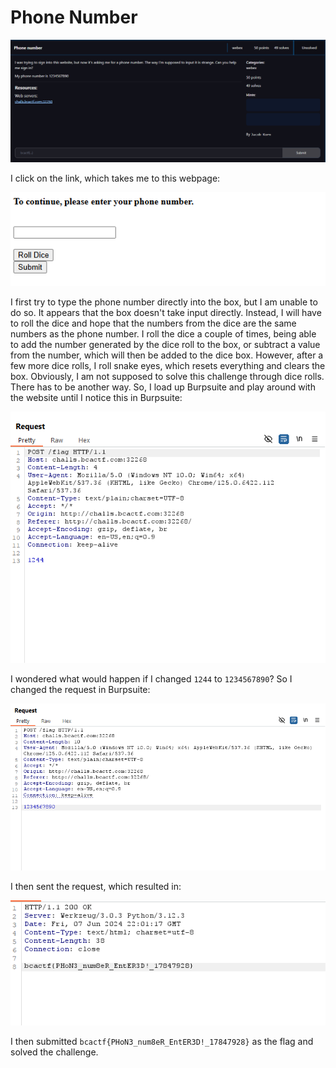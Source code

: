 # Phone Number
![](../images/phone-number-part-1.png)

I click on the link, which takes me to this webpage:

![](../images/phone-number-part-2.png)

I first try to type the phone number directly into the box, but I am unable to do so. It appears that the box doesn't take input directly. Instead, I will have to roll the dice and hope that the numbers from the dice are the same numbers as the phone number. I roll the dice a couple of times, being able to add the number generated by the dice roll to the box, or subtract a value from the number, which will then be added to the dice box. However, after a few more dice rolls, I roll snake eyes, which resets everything and clears the box. Obviously, I am not supposed to solve this challenge through dice rolls. There has to be another way. So, I load up Burpsuite and play around with the website until I notice this in Burpsuite:

![](../images/phone-number-part-3.png)

I wondered what would happen if I changed `1244` to `1234567890`? So I changed the request in Burpsuite:

![](../images/phone-number-part-4.png)

I then sent the request, which resulted in:

![](../images/phone-number-part-5.png)

I then submitted `bcactf{PHoN3_num8eR_EntER3D!_17847928}` as the flag and solved the challenge.
